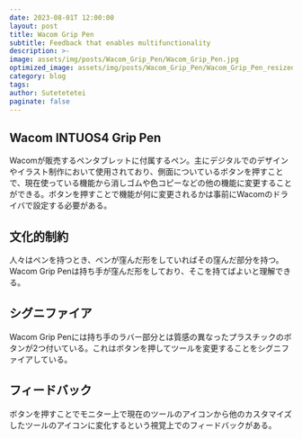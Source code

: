```yaml
---
date: 2023-08-01T 12:00:00
layout: post
title: Wacom Grip Pen
subtitle: Feedback that enables multifunctionality
description: >-
image: assets/img/posts/Wacom_Grip_Pen/Wacom_Grip_Pen.jpg
optimized_image: assets/img/posts/Wacom_Grip_Pen/Wacom_Grip_Pen_resized_thumbnail.jpg
category: blog
tags: 
author: Sutetetetei
paginate: false
---
```


## Wacom INTUOS4 Grip Pen

Wacomが販売するペンタブレットに付属するペン。主にデジタルでのデザインやイラスト制作において使用されており、側面についているボタンを押すことで、現在使っている機能から消しゴムや色コピーなどの他の機能に変更することができる。ボタンを押すことで機能が何に変更されるかは事前にWacomのドライバで設定する必要がある。

## 文化的制約

人々はペンを持つとき、ペンが窪んだ形をしていればその窪んだ部分を持つ。Wacom Grip Penは持ち手が窪んだ形をしており、そこを持てばよいと理解できる。

## シグニファイア

Wacom Grip Penには持ち手のラバー部分とは質感の異なったプラスチックのボタンが2つ付いている。これはボタンを押してツールを変更することをシグニファイアしている。

## フィードバック

ボタンを押すことでモニター上で現在のツールのアイコンから他のカスタマイズしたツールのアイコンに変化するという視覚上でのフィードバックがある。